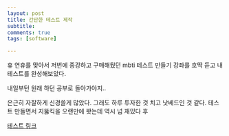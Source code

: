 ```yaml
---
layout: post
title: 간단한 테스트 제작
subtitle: 
comments: true
tags: [software]

---
```



휴 연휴를 맞아서 저번에 종강하고 구매해뒀던 mbti 테스트 만들기 강좌를 호딱 듣고 내 테스트를 완성해보았다.

내일부턴 원래 하던 공부로 돌아가야지..

은근히 자잘하게 신경쓸게 많았다. 그래도 하루 투자한 것 치고 낫베드인 것 같다. 테스트 만들면서 지뚫킥을 오랜만에 봣는데 역시 넘 재밌다 후

<a href= "https://historicalmbti.netlify.app/">테스트 링크</a>
